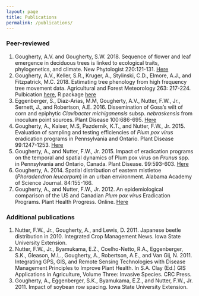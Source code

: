 ```yaml
---
layout: page
title: Publications
permalink: /publications/
---
```

### Peer-reviewed
1. Gougherty, A.V. and Gougherty, S.W. 2018. Sequence of flower and leaf emergence in deciduous trees is linked to ecological traits, phylogenetics, and climate. New Phytologist 220:121-131. [Here](https://nph.onlinelibrary.wiley.com/doi/abs/10.1111/nph.15270)
2. Gougherty, A.V., Keller, S.R., Kruger, A., Stylinski, C.D., Elmore, A.J., and Fitzpatrick, M.C. 2018. Estimating tree phenology from high frequency tree movement data. Agricultural and Forest Meteorology 263: 217-224. Pulbication [here](https://www.sciencedirect.com/science/article/pii/S0168192318302867), R package [here](https://github.com/agougher/accel)
3. Eggenberger, S., Diaz-Arias, M.M, Gougherty, A.V., Nutter, F.W., Jr., Sernett, J., and Robertson, A.E. 2016. Dissemination of Goss’s wilt of corn and epiphytic _Clavibacter michiganensis_ subsp. _nebraskensis_ from inoculum point sources. Plant Disease 100:686-695. [Here](https://apsjournals.apsnet.org/doi/abs/10.1094/PDIS-04-15-0486-RE)
4. Gougherty, A., Kaiser, M.S, Pazdernik, K.T., and Nutter, F.W., Jr. 2015. Evaluation of sampling and testing efficiencies of _Plum pox virus_ eradication programs in Pennsylvania and Ontario. Plant Disease 99:1247-1253. [Here](https://apsjournals.apsnet.org/doi/abs/10.1094/PDIS-07-14-0694-RE)
5. Gougherty, A., and Nutter, F.W., Jr. 2015. Impact of eradication programs on the temporal and spatial dynamics of Plum pox virus on _Prunus_ spp. in Pennsylvania and Ontario, Canada. Plant Disease. 99:593-603. [Here](https://apsjournals.apsnet.org/doi/abs/10.1094/PDIS-03-14-0224-RE)
6. Gougherty, A. 2014. Spatial distribution of eastern mistletoe (_Phoradendron leucarpum_) in an urban environment. Alabama Academy of Science Journal. 84:155-166. 
7. Gougherty, A., and Nutter, F.W., Jr. 2012. An epidemiological comparison of the US and Canadian _Plum pox virus_ Eradication Programs. Plant Health Progress. Online. [Here](http://www.plantmanagementnetwork.org/pub/php/symposium/melhus/2011/plumpox/)

### Additional publications 		
1. Nutter, F.W., Jr., Gougherty, A., and Lewis, D. 2011. Japanese beetle distribution in 2010. Integrated Crop Management News. Iowa State University Extension.
2. Nutter, F.W., Jr., Byamukama, E.Z., Coelho-Netto, R.A., Eggenberger, S.K., Gleason, M.L., Gougherty, A., Robertson, A.E., and Van Gij, N. 2011. Integrating GPS, GIS, and Remote Sensing Technologies with Disease Management Principles to Improve Plant Health. In S.A. Clay (Ed.) GIS Applications in Agriculture, Volume Three: Invasive Species. CRC Press.
3. Gougherty, A., Eggenberger, S.K., Byamukama, E.Z., and Nutter, F.W., Jr. 2011. Impact of soybean row spacing. Iowa State University Extension. 
